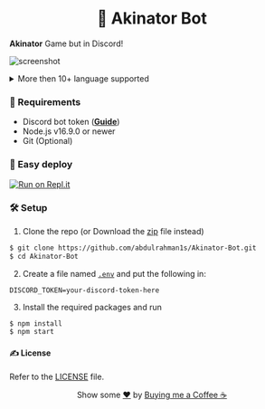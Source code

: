 <h1 align="center">🧞 Akinator Bot</h1>

**Akinator** Game but in Discord!

![screenshot](https://i.ibb.co/q7bHS7k/image.png)

<details>
<summary>More then 10+ language supported</summary>

![screenshot](https://i.ibb.co/hYWWnkc/image.png)
</details>

### 📌 Requirements

- Discord bot token ([**Guide**](https://discordjs.guide/preparations/setting-up-a-bot-application.html#creating-your-bot))
- Node.js v16.9.0 or newer
- Git (Optional)

### 🚀 Easy deploy

[![Run on Repl.it](https://replit.com/badge/github/abdulrahman1s/Akinator-Bot)](https://repl.it/github/abdulrahman1s/Akinator-Bot)

### 🛠️ Setup

1. Clone the repo (or Download the [zip](https://github.com/abdulrahman1s/Akinator-Bot/archive/refs/heads/master.zip) file instead)
```bash
$ git clone https://github.com/abdulrahman1s/Akinator-Bot.git
$ cd Akinator-Bot
```

2. Create a file named [`.env`](.env.example) and put the following in:
```
DISCORD_TOKEN=your-discord-token-here
```

3. Install the required packages and run

```bash
$ npm install
$ npm start
```

#### ✍️ License
Refer to the [LICENSE](LICENSE) file.

<!-- START template/donate.md -->
<div align="center">
    Show some <a href="https://quran.com/en/saba/39">❤️</a> by <a href="https://ko-fi.com/abdulrahman1s">Buying me a Coffee ☕</a>
</div>
<!-- END template/donate.md -->
